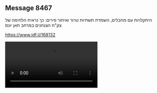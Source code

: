 ## Message 8467

היתקלויות עם מחבלים, השמדת תשתיות טרור ואיתור פירים:
כך נראית הלחימה של צק"ח הצנחנים במרחב חאן יונס

https://www.idf.il/168132

![Video](./8467/8467_media.mp4)
